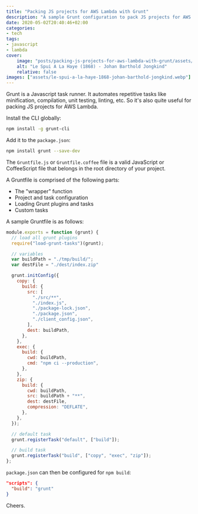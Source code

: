 ```yaml
---
title: "Packing JS projects for AWS Lambda with Grunt"
description: "A sample Grunt configuration to pack JS projects for AWS Lambda."
date: 2020-05-02T20:40:46+02:00
categories:
- tech
tags:
- javascript
- lambda
cover:
    image: "posts/packing-js-projects-for-aws-lambda-with-grunt/assets/le-spui-a-la-haye-1868-johan-barthold-jongkind.webp"
    alt: "Le Spui A La Haye (1868) - Johan Barthold Jongkind"
    relative: false
images: ["assets/le-spui-a-la-haye-1868-johan-barthold-jongkind.webp"]
---
```


Grunt is a Javascript task runner. It automates repetitive tasks like
minification, compilation, unit testing, linting, etc. So it's also quite useful
for packing JS projects for AWS Lambda.

Install the CLI globally:

```bash
npm install -g grunt-cli
```

Add it to the `package.json`:

```bash
npm install grunt --save-dev
```

The `Gruntfile.js` or `Gruntfile.coffee` file is a valid JavaScript or
CoffeeScript file that belongs in the root directory of your project.

A Gruntfile is comprised of the following parts:

- The "wrapper" function
- Project and task configuration
- Loading Grunt plugins and tasks
- Custom tasks

A sample Gruntfile is as follows:

```js
module.exports = function (grunt) {
  // load all grunt plugins
  require("load-grunt-tasks")(grunt);

  // variables
  var buildPath = "./tmp/build/";
  var destFile = "./dest/index.zip"

  grunt.initConfig({
    copy: {
      build: {
        src: [
          "./src/**",
          "./index.js",
          "./package-lock.json",
          "./package.json",
          "./client_config.json",
        ],
        dest: buildPath,
      },
    },
    exec: {
      build: {
        cwd: buildPath,
        cmd: "npm ci --production",
      },
    },
    zip: {
      build: {
        cwd: buildPath,
        src: buildPath + "**",
        dest: destFile,
        compression: "DEFLATE",
      },
    },
  });

  // default task
  grunt.registerTask("default", ["build"]);

  // build task
  grunt.registerTask("build", ["copy", "exec", "zip"]);
};
```

`package.json` can then be configured for `npm build`:

```json
"scripts": {
  "build": "grunt"
}
```

Cheers.
